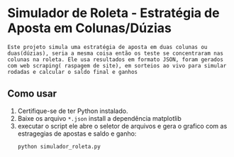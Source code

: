 # Simulador de Roleta - Estratégia de Aposta em Colunas/Dúzias

	Este projeto simula uma estratégia de aposta em duas colunas ou duas(dúzias), seria a mesma coisa então os teste se concentraram nas colunas na roleta. Ele usa resultados em formato JSON, foram gerados com web scraping( raspagem de site), em sorteios ao vivo para simular rodadas e calcular o saldo final e ganhos

## Como usar

1. Certifique-se de ter Python instalado.
2. Baixe os arquivo `*.json` install a dependência matplotlib 
3. executar o script ele abre o seletor de arquivos e gera o grafico com as estragegias de apostas e saldo e ganho:
   ```bash
   python simulador_roleta.py